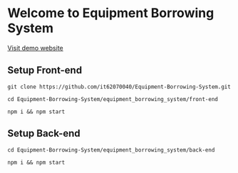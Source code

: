 # Welcome to Equipment Borrowing System

[Visit demo website](https://github.com/it62070040/Equipment-Borrowing-System)

## Setup Front-end 

```
git clone https://github.com/it62070040/Equipment-Borrowing-System.git
```

```
cd Equipment-Borrowing-System/equipment_borrowing_system/front-end
```

```
npm i && npm start
```

## Setup Back-end

```
cd Equipment-Borrowing-System/equipment_borrowing_system/back-end
```
```
npm i && npm start
```